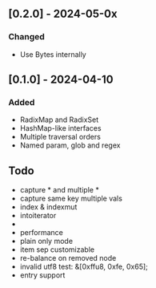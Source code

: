 ## [0.2.0] - 2024-05-0x

### Changed

- Use Bytes internally

## [0.1.0] - 2024-04-10

### Added

- RadixMap and RadixSet
- HashMap-like interfaces
- Multiple traversal orders
- Named param, glob and regex

## Todo

- capture * and multiple *
- capture same key multiple vals
- index & indexmut
- intoiterator
- 
- performance
- plain only mode
- item sep customizable
- re-balance on removed node
- invalid utf8 test: &[0xffu8, 0xfe, 0x65];
- entry support